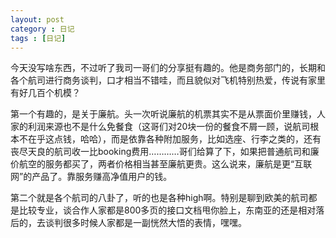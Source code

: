 ```yaml
---
layout: post
category : 日记
tags : [日记]
---
```

今天没写啥东西，不过听了我司一哥们的分享挺有趣的。他是商务部门的，长期和各个航司进行商务谈判，口才相当不错哇，而且貌似对飞机特别热爱，传说有家里有好几百个机模？

第一个有趣的，是关于廉航。头一次听说廉航的机票其实不是从票面价里赚钱，人家的利润来源也不是什么免餐食（这哥们对20块一份的餐食不屑一顾，说航司根本不在乎这点钱，哈哈），而是依靠各种附加服务，比如选座、行李之类的，还有丧尽天良的航司收一比booking费用…………哥们给算了下，如果把普通航司和廉价航空的服务都买了，两者价格相当甚至廉航更贵。这么说来，廉航是更“互联网”的产品了。靠服务赚高净值用户的钱。

第二个就是各个航司的八卦了，听的也是各种high啊。特别是聊到欧美的航司都是比较专业，谈合作人家都是800多页的接口文档甩你脸上，东南亚的还是相对落后的，去谈判很多时候人家都是一副恍然大悟的表情，嘿嘿。

